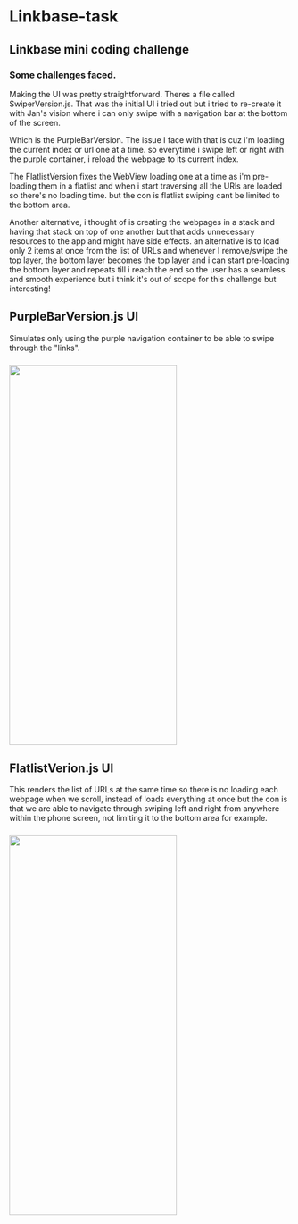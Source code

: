 # Linkbase-task

## Linkbase mini coding challenge
<!-- ![PurpleBarVersion](https://github.com/smokycoffee/Linkbase-task/blob/main/WithPurpleBar.gif) -->

### Some challenges faced. 
Making the UI was pretty straightforward. Theres a file called SwiperVersion.js. That was the initial UI i tried out but i tried to re-create it with Jan's vision where i can only swipe with a navigation bar at the bottom of the screen.

Which is the PurpleBarVersion. The issue I face with that is cuz i'm loading the current index or url one at a time. so everytime i swipe left or right with the purple container, i reload the webpage to its current index. 

The FlatlistVersion fixes the WebView loading one at a time as i'm pre-loading them in a flatlist and when i start traversing all the URls are loaded so there's no loading time. but the con is flatlist swiping cant be limited to the bottom area.

Another alternative, i thought of is creating the webpages in a stack and having that stack on top of one another but that adds unnecessary resources to the app and might have side effects. an alternative is to load only 2 items at once from the list of URLs and whenever I remove/swipe the top layer, the bottom layer becomes the top layer and i can start pre-loading the bottom layer and repeats till i reach the end so the user has a seamless and smooth experience but i think it's out of scope for this challenge but interesting!

## PurpleBarVersion.js UI
Simulates only using the purple navigation container to be able to swipe through the "links".
### <img src="https://github.com/smokycoffee/Linkbase-task/blob/main/WithPurpleBar.gif" width="300" height="680" />

## FlatlistVerion.js UI
This renders the list of URLs at the same time so there is no loading each webpage when we scroll, instead of loads everything at once but the con is that we are able to navigate through swiping left and right from anywhere within the phone screen, not limiting it to the bottom area for example.
### <img src="https://github.com/smokycoffee/Linkbase-task/blob/main/FlatlistVersion.gif" width="300" height="680" />

